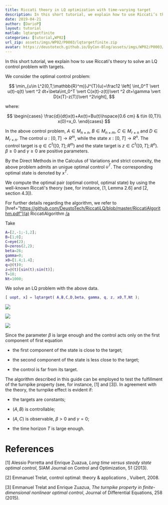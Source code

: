 ```yaml
---
title: Riccati theory in LQ optimization with time-varying target
description: In this short tutorial, we explain how to use Riccati’s theory to solve an LQ control problem with targets.
date: 2019-04-21
author: [DarioP]
layout: tutorial
matlab: lqtargetfinite
categories: [tutorial,WP02]
url_zip: assets/imgs/WP02/P0003/lqtargetfinite.zip
avatar: https://deustotech.github.io/DyCon-Blog/assets/imgs/WP02/P0003/copiaRM_01.png
---
```


In this short tutorial, we explain how to use Riccati's theory to solve an LQ control problem with targets.


We consider the optimal control problem:


$$ \min_{u\in L^2(0,T;\mathbb{R}^m)}J^{T}(u)=\frac12 \left[ \int_0^T  \vert u(t)-q(t) \vert ^2 dt+\beta\int_0^T  \vert C(x(t)-z(t))\vert ^2 dt+\gamma \vert D(x(T)-z(T))\vert ^2\right], $$


where:


$$ \begin{cases} \frac{d}{dt}x(t)+Ax(t)=Bu(t)\hspace{0.6 cm} & t\in (0,T)\\ x(0)=x_0. \end{cases} $$


In the above control problem, $A \in M_{n \times n}$, $B \in M_{n \times m}$, $C \in M_{r\times n}$ and $D\in M_{r\times n}$. The control $u:[0,T]\longrightarrow R^m$, while the state $x:[0,T]\longrightarrow R^n$. The control target is $q\in C^1([0,T];R^m)$ and the state target is $z\in C^1([0,T];R^n)$. $\beta\geq 0$ and $\gamma\geq 0$ are positive parameters.


By the Direct Methods in the Calculus of Variations and strict convexity, the above problem admits an unique optimal control $u^T$. The corresponding optimal state is denoted by $x^T$.


We compute the optimal pair (optimal control, optimal state) by using the well-known Riccati's theory (see, for instance, [1, Lemma 2.6] and [2, section 4.3]).


For further details regarding the algorithm, we refer to [href="https://github.com/DeustoTech/RiccatiLQ/blob/master/RiccatiAlgorithm.pdf"](a) RiccatiAlgorithm [/a](/a)


Take

```matlab
A=[2,-1;-1,2];
B=[1;0];
C=eye(2);
D=zeros(2,2);
beta=26;
gamma=0;
x0=[1.4;1.4];
q=@(t)0;
z=@(t)[sin(t);sin(t)];
T=10;
Nt=1000;
```


We solve an LQ problem with the above data.

```matlab
[ uopt, x] = lqtarget( A,B,C,D,beta, gamma, q, z, x0,T,Nt );
```


![]({{site.url}}{{site.baseurl}}/assets/imgs/WP02/P0003/copiaRM_01.png)

![]({{site.url}}{{site.baseurl}}/assets/imgs/WP02/P0003/copiaRM_02.png)

![]({{site.url}}{{site.baseurl}}/assets/imgs/WP02/P0003/copiaRM_03.png)

Since the parameter $\beta$ is large enough and the control acts only on the first component of first equation


- the first component of the state is close to the target;


- the second component of the state is less close to the target;


- the control is far from its target.


The algorithm described in this guide can be employed to test the fulfillment of the turnpike property (see, for instance, [1] and [3]). In agreement with the theory, the turnpike effect is evident if:


- the targets are constants;


- $(A,B)$ is controllable;


- $(A,C)$ is observable, $\beta>0$ and $\gamma=0$;


- the time horizon $T$ is large enough.

# References
[1] Alessio Porretta and Enrique Zuazua, *Long time versus steady state optimal control*, SIAM Journal on Control and Optimization, 51 (2013).

[2] Emmanuel Trelat, control optimal: theory & applications , Vuibert, 2008.

[3] Emmanuel Trelat and Enrique Zuazua, *The turnpike property in finite-dimensional nonlinear optimal control*, Journal of Differential Equations, 258 (2015).
